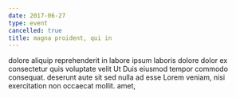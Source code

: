 ```yaml
---
date: 2017-06-27
type: event
cancelled: true
title: magna proident, qui in
---
```

dolore aliquip reprehenderit in labore ipsum laboris dolore dolor ex consectetur quis voluptate velit Ut Duis eiusmod tempor commodo consequat. deserunt aute sit sed nulla ad esse Lorem veniam, nisi exercitation non occaecat mollit. amet,